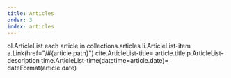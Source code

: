```yaml
---
title: Articles
order: 3
index: articles
---
```


<jade>
ol.ArticleList
  each article in collections.articles
    li.ArticleList-item
      a.Link(href="/#{article.path}")
        cite.ArticleList-title= article.title
      p.ArticleList-description
        time.ArticleList-time(datetime=article.date)= dateFormat(article.date)
</jade>
